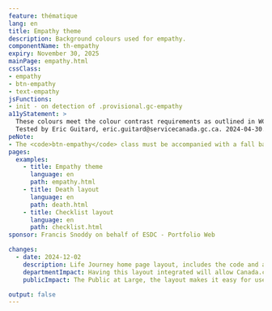```yaml
---
feature: thématique
lang: en
title: Empathy theme
description: Background colours used for empathy.
componentName: th-empathy
expiry: November 30, 2025
mainPage: empathy.html
cssClass:
- empathy
- btn-empathy
- text-empathy
jsFunctions:
- init - on detection of .provisional.gc-empathy
a11yStatement: >
  These colours meet the colour contrast requirements as outlined in WCAG 2.1 AA Success Criterion 1.4.3: Contrast (Minimum). After validation using WebAIM online contrast checker, I can certified that the color matches used in this thematic are meeting a contrast ratio of at least 4.5:1 for normal text and 3:1 for large text and also a contrast ratio of at least 3:1 for graphics and user interface components. I did my due diligence and to knowledge and from my understanding, all elements of this thematic are meeting WCAG 2.1 AA standards.
  Tested by Eric Guitard, eric.guitard@servicecanada.gc.ca. 2024-04-30.
peNote:
- The <code>btn-empathy</code> class must be accompanied with a fall back button class such as <code>btn-default</code> or <code>btn-primary</code>.
pages:
  examples:
    - title: Empathy theme
      language: en
      path: empathy.html
    - title: Death layout
      language: en
      path: death.html
    - title: Checklist layout
      language: en
      path: checklist.html
sponsor: Francis Snoddy on behalf of ESDC - Portfolio Web

changes:
  - date: 2024-12-02
    description: Life Journey home page layout, includes the code and an example to enable the home page layout to be used by current and future Life Journey projects
    departmentImpact: Having this layout integrated will allow Canada.ca to have a more streamlined and consistent theme throughout the Journey Labs projects. Currently the pages that make use of this layout have it hardcoded into the page
    publicImpact: The Public at Large, the layout makes it easy for users to know that they are currently on a Journey Labs project page

output: false
---
```

